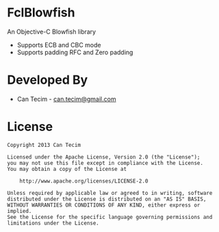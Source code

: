FclBlowfish
===========

An Objective-C Blowfish library

  * Supports ECB and CBC mode
  * Supports padding RFC and Zero padding

# Developed By

  * Can Tecim - <can.tecim@gmail.com>
  
# License

    Copyright 2013 Can Tecim
    
    Licensed under the Apache License, Version 2.0 (the "License");
    you may not use this file except in compliance with the License.
    You may obtain a copy of the License at
    
        http://www.apache.org/licenses/LICENSE-2.0
    
    Unless required by applicable law or agreed to in writing, software
    distributed under the License is distributed on an "AS IS" BASIS,
    WITHOUT WARRANTIES OR CONDITIONS OF ANY KIND, either express or implied.
    See the License for the specific language governing permissions and
    limitations under the License.
